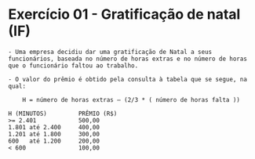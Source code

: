 # Exercício 01 - Gratificação de natal (IF)

    - Uma empresa decidiu dar uma gratificação de Natal a seus funcionários, baseada no número de horas extras e no número de horas que o funcionário faltou ao trabalho. 
    
    - O valor do prêmio é obtido pela consulta à tabela que se segue, na qual:

        H = número de horas extras – (2/3 * ( número de horas falta ))

    H (MINUTOS)         PRÊMIO (R$)
    >= 2.401            500,00
    1.801 até 2.400     400,00
    1.201 até 1.800     300,00
    600   até 1.200     200,00    
    < 600               100,00